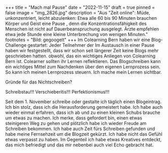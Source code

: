 +++
title = "Mach mal Pause"
date = "2022-11-15"
draft = true
pinned = false
image = "img_2826.jpg"
description = "Aus \"Zeit online\": Müde, unkonzentriert, leicht abzulenken: Etwa alle 60 bis 90 Minuten brauchen Körper und Geist eine Pause , denn die Konzentrationsfähigkeit des Menschen ist nicht auf Dauerbeanspruchung ausgelegt. Ärzte empfehlen etwa jede Stunde eine kleine Unterbrechung von wenigen Minuten."
footnotes = "Bild: gegoogelt"
+++
Im Colearning Bern haben wir eine Blog-Challenge gestartet: Jeder Teilnehmer der Im Austausch in einer Pause haben wir festgestellt, dass wir schon seit längerer Zeit keine Blogs mehr geschrieben hatten. obwohl, das ein wichtiges Anliegen von Colearning Bern ist. Colearner sollten ihr Lernen reflektieren. Das Blogschreiben kann ein wichtiges Mittel zum Nachdenken über den eigenen Lernprozess sein. So kann ich meinen Lernprozess steuern. Ich mache mein Lernen sichtbar. 

Gründe für das Nichtschreiben?

Schreibstau!!! Verschieberitis!!! Perfektionismus!!! 

Seit dem 1. November schreibe oder gestalte ich täglich einen Blogeintrag. Ich bin stolz, dass ich die Herausforderung gemeistert habe. Ich habe auch wieder einmal erfahren, dass ich ab und zu einen kleinen Schubs brauche um etwas zu machen. Ich merke, dass gefordert bin, einen etwas steinigeren Weg zu gehen und plötzlich habe ich wieder Freude am Schreiben bekommen. Ich habe auch Zeit fürs Schreiben gefunden und habe meine Fernsehzeit um die Blogzeit gekürzt. Ich habe nicht das Gefühl etwas verpasst zu haben. Im Gegenteil ich habe etwas Kreatives entdeckt, das mich befriedigt und das mir nebenbei auch viel Echo gebracht hat.